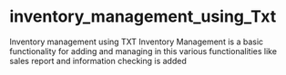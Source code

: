 # inventory_management_using_Txt
Inventory management using TXT
Inventory Management is a basic functionality for adding and managing 
in this various functionalities like sales report and information checking is added
